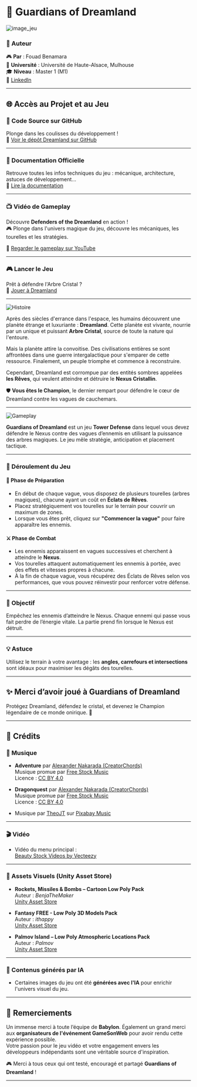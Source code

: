 # 🌌 Guardians of Dreamland

<img src="https://github.com/user-attachments/assets/bafab0cc-d4c1-4ddb-a631-642a9f276d8e" alt="image_jeu" >


### 👤 Auteur

🎮 **Par** : Fouad Benamara  
🏫 **Université** : Université de Haute-Alsace, Mulhouse  
🎓 **Niveau** : Master 1 (M1)  
🔗 [LinkedIn](https://www.linkedin.com/in/fouad-benamara)  

---

## 🌐 Accès au Projet et au Jeu

### 📁 Code Source sur GitHub  
Plonge dans les coulisses du développement !  
🔗 [Voir le dépôt Dreamland sur GitHub](https://github.com/YonbiDev/Dreamland/tree/gh-pages)

---

### 📄 Documentation Officielle  
Retrouve toutes les infos techniques du jeu : mécanique, architecture, astuces de développement...  
📘 [Lire la documentation](https://github.com/gamesonweb/dreamland-YonbiDev/blob/main/DOCUMENTATION.md)

---

### 📺 Vidéo de Gameplay  
Découvre **Defenders of the Dreamland** en action !  
🎮 Plonge dans l'univers magique du jeu, découvre les mécaniques, les tourelles et les stratégies.

🔗 [Regarder le gameplay sur YouTube](https://www.youtube.com/watch?v=jNVX-ozdFNw)

---

### 🎮 Lancer le Jeu  
Prêt à défendre l'Arbre Cristal ?  
🚀 [Jouer à Dreamland](https://yonbidev.github.io/Dreamland/)

---

![Histoire](https://github.com/user-attachments/assets/c8692669-d2a1-43c3-a150-1b179ef74387)



Après des siècles d'errance dans l'espace, les humains découvrent une planète étrange et luxuriante : **Dreamland**. Cette planète est vivante, nourrie par un unique et puissant **Arbre Cristal**, source de toute la nature qui l'entoure.

Mais la planète attire la convoitise. Des civilisations entières se sont affrontées dans une guerre intergalactique pour s'emparer de cette ressource. Finalement, un peuple triomphe et commence à reconstruire.

Cependant, Dreamland est corrompue par des entités sombres appelées **les Rêves**, qui veulent atteindre et détruire le **Nexus Cristallin**.

🛡️ **Vous êtes le Champion**, le dernier rempart pour défendre le cœur de Dreamland contre les vagues de cauchemars.

---

![Gameplay](https://github.com/user-attachments/assets/a9e5687e-0b88-4c0e-8ea4-6251f10d7a7c)


**Guardians of Dreamland** est un jeu **Tower Defense** dans lequel vous devez défendre le Nexus contre des vagues d’ennemis en utilisant la puissance des arbres magiques. Le jeu mêle stratégie, anticipation et placement tactique.

---

### 🔄 Déroulement du Jeu

#### 🧱 Phase de Préparation  
- En début de chaque vague, vous disposez de plusieurs tourelles (arbres magiques), chacune ayant un coût en **Éclats de Rêves**.  
- Placez stratégiquement vos tourelles sur le terrain pour couvrir un maximum de zones.  
- Lorsque vous êtes prêt, cliquez sur **"Commencer la vague"** pour faire apparaître les ennemis.

#### ⚔️ Phase de Combat  
- Les ennemis apparaissent en vagues successives et cherchent à atteindre le **Nexus**.  
- Vos tourelles attaquent automatiquement les ennemis à portée, avec des effets et vitesses propres à chacune.  
- À la fin de chaque vague, vous récupérez des Éclats de Rêves selon vos performances, que vous pouvez réinvestir pour renforcer votre défense.

---

### 🌟 Objectif

Empêchez les ennemis d’atteindre le Nexus. Chaque ennemi qui passe vous fait perdre de l’énergie vitale. La partie prend fin lorsque le Nexus est détruit.

---

### 💡 Astuce

Utilisez le terrain à votre avantage : les **angles, carrefours et intersections** sont idéaux pour maximiser les dégâts des tourelles.

---


## ✨ Merci d’avoir joué à Guardians of Dreamland

Protégez Dreamland, défendez le cristal, et devenez le Champion légendaire de ce monde onirique. 🌠  
  
---

## 📜 Crédits

### 🎵 Musique

- **Adventure** par [Alexander Nakarada (CreatorChords)](https://creatorchords.com)  
  Musique promue par [Free Stock Music](https://www.free-stock-music.com)  
  Licence : [CC BY 4.0](https://creativecommons.org/licenses/by/4.0/)

- **Dragonquest** par [Alexander Nakarada (CreatorChords)](https://creatorchords.com)  
  Musique promue par [Free Stock Music](https://www.free-stock-music.com)  
  Licence : [CC BY 4.0](https://creativecommons.org/licenses/by/4.0/)

- Musique par [TheoJT](https://pixabay.com/users/theojt-11288480/) sur [Pixabay Music](https://pixabay.com/music/)

---

### 🎬 Vidéo

- Vidéo du menu principal :  
  [Beauty Stock Videos by Vecteezy](https://www.vecteezy.com/free-videos/beauty)

---

### 🧱 Assets Visuels (Unity Asset Store)

- **Rockets, Missiles & Bombs – Cartoon Low Poly Pack**  
  Auteur : *BenjaTheMaker*  
  [Unity Asset Store](https://assetstore.unity.com/)

- **Fantasy FREE - Low Poly 3D Models Pack**  
  Auteur : *ithappy*  
  [Unity Asset Store](https://assetstore.unity.com/)

- **Palmov Island – Low Poly Atmospheric Locations Pack**  
  Auteur : *Palmov*  
  [Unity Asset Store](https://assetstore.unity.com/)

---

### 🧠 Contenus générés par IA

- Certaines images du jeu ont été **générées avec l'IA** pour enrichir l'univers visuel du jeu.

---

## 🙏 Remerciements

Un immense merci à toute l’équipe de **Babylon**.
Également un grand merci aux **organisateurs de l'événement GameSonWeb** pour avoir rendu cette expérience possible.  
Votre passion pour le jeu vidéo et votre engagement envers les développeurs indépendants sont une véritable source d'inspiration.

🎮 Merci à tous ceux qui ont testé, encouragé et partagé **Guardians of Dreamland** !

---


